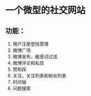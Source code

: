 # 一个微型的社交网站
## 功能：
1. 用户注册登陆管理
2. 微博广场
3. 微博发布，敏感词过滤
4. 微博评论和私信
5. 赞和踩
6. 关注，关注列表和粉丝列表
7. 时间轴
8. 问题搜索
